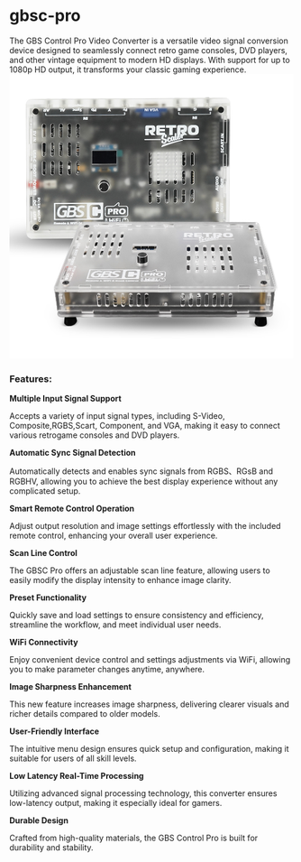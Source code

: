 # gbsc-pro
The GBS Control Pro Video Converter is a versatile video signal conversion device designed to seamlessly connect retro game consoles, DVD players, and other vintage equipment to modern HD displays. With support for up to 1080p HD output, it transforms your classic gaming experience.
![](source/4.jpg)
### **Features**:

**Multiple Input Signal Support**

Accepts a variety of input signal types, including S-Video, Composite,RGBS,Scart, Component, and VGA, making it easy to connect various retrogame consoles and DVD players.

**Automatic Sync Signal Detection**

Automatically detects and enables sync signals from RGBS、RGsB and RGBHV, allowing you to achieve the best display     experience without any complicated setup.

**Smart Remote Control Operation**

Adjust output resolution and image settings effortlessly with the included   remote control, enhancing your overall user experience.

**Scan Line Control**

The GBSC Pro offers an adjustable scan line feature, allowing users to easily modify the display intensity to enhance image clarity.

**Preset Functionality**

Quickly save and load settings to ensure consistency and efficiency, streamline the workflow, and meet individual user needs.

**WiFi Connectivity**

Enjoy convenient device control and settings adjustments via WiFi,  allowing you to make parameter changes anytime, anywhere.

**Image Sharpness Enhancement**

This new feature increases image sharpness, delivering clearer visuals and  richer details compared to older models.

**User-Friendly Interface**

The intuitive menu design ensures quick setup and configuration, making it suitable for users of all skill levels.

**Low Latency Real-Time Processing**

Utilizing advanced signal processing technology, this converter ensures low-latency output, making it especially ideal for gamers.

**Durable Design**

Crafted from high-quality materials, the GBS Control Pro is built for durability and stability.

